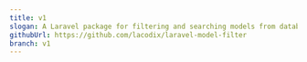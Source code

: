 ```yaml
---
title: v1
slogan: A Laravel package for filtering and searching models from database with ease.
githubUrl: https://github.com/lacodix/laravel-model-filter
branch: v1
---
```

